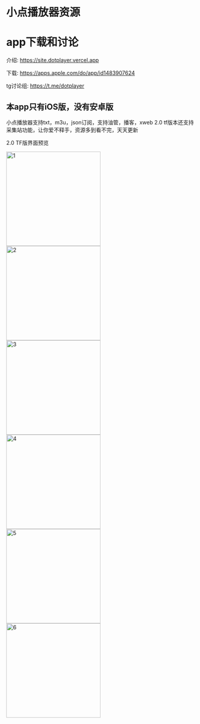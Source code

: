 # 小点播放器资源

# app下载和讨论

介绍: https://site.dotplayer.vercel.app

下载: https://apps.apple.com/do/app/id1483907624

tg讨论组: https://t.me/dotplayer

## 本app只有iOS版，没有安卓版

小点播放器支持txt，m3u，json订阅，支持油管，播客，xweb
2.0 tf版本还支持采集站功能，让你爱不释手，资源多到看不完，天天更新


2.0 TF版界面预览

<img src="https://github.com/m3u8playlist/dp/raw/master/IMG_8192.PNG" width = "250" alt="1"  align=left />
<img src="https://github.com/m3u8playlist/dp/raw/master/IMG_8193.PNG" width = "250" alt="2"  align=left />
<img src="https://github.com/m3u8playlist/dp/raw/master/IMG_8194.PNG" width = "250" alt="3"  align=left />
<img src="https://github.com/m3u8playlist/dp/raw/master/IMG_8195.PNG" width = "250" alt="4"  align=left />
<img src="https://github.com/m3u8playlist/dp/raw/master/IMG_8196.png" width = "250" alt="5"  align=left />
<img src="https://github.com/m3u8playlist/dp/raw/master/IMG_8197.PNG" width = "250" alt="6"  align=left />
